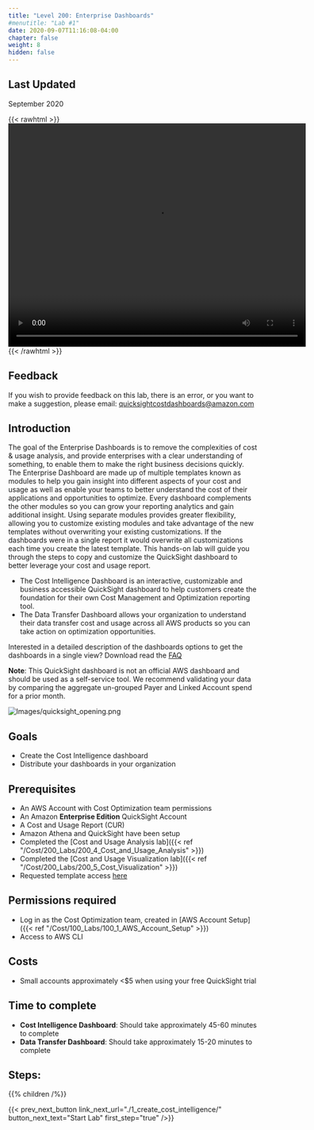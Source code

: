 ```yaml
---
title: "Level 200: Enterprise Dashboards"
#menutitle: "Lab #1"
date: 2020-09-07T11:16:08-04:00
chapter: false
weight: 8
hidden: false
---
```

## Last Updated
September 2020

{{< rawhtml >}}
<video width="600" height="450" controls>
  <source src="https://d3h9zoi3eqyz7s.cloudfront.net/Cost/Videos/DashboardCostIntelligence.mp4" type="video/mp4">
  Your browser doesn't support video, or if you're on GitHub head to https://wellarchitectedlabs.com to watch the video.
</video>
{{< /rawhtml >}}


## Feedback
If you wish to provide feedback on this lab, there is an error, or you want to make a suggestion, please email: quicksightcostdashboards@amazon.com

## Introduction
The goal of the Enterprise Dashboards is to remove the complexities of cost & usage analysis, and provide enterprises with a clear understanding of something, to enable them to make the right business decisions quickly. The Enterprise Dashboard are made up of multiple templates known as modules to help you gain insight into different aspects of your cost and usage as well as enable your teams to better understand the cost of their applications and opportunities to optimize. Every dashboard complements the other modules so you can grow your reporting analytics and gain additional insight. Using separate modules provides greater flexibility, allowing you to customize existing modules and take advantage of the new templates without overwriting your existing customizations. If the dashboards were in a single report it would overwrite all customizations each time you create the latest template. This hands-on lab will guide you through the steps to copy and customize the QuickSight dashboard to better leverage your cost and usage report.
- The Cost Intelligence Dashboard is an interactive, customizable and business accessible QuickSight dashboard to help customers create the foundation for their own Cost Management and Optimization reporting tool. 
- The Data Transfer Dashboard allows your organization to understand their data transfer cost and usage across all AWS products so you can take action on optimization opportunities. 

Interested in a detailed description of the dashboards options to get the dashboards in a single view? Download read the [FAQ](/Cost/200_Enterprise_Dashboards/Cost_Intelligence_Dashboard_ReadMe.pdf)


**Note**: This QuickSight dashboard is not an official AWS dashboard and should be used as a self-service tool.
We recommend validating your data by comparing the aggregate un-grouped Payer and Linked Account spend for a prior month.

![Images/quicksight_opening.png](/Cost/200_Enterprise_Dashboards/Images/quicksight_opening.png)

## Goals
- Create the Cost Intelligence dashboard
- Distribute your dashboards in your organization



## Prerequisites
- An AWS Account with Cost Optimization team permissions
- An Amazon **Enterprise Edition** QuickSight Account
- A Cost and Usage Report (CUR)
- Amazon Athena and QuickSight have been setup
- Completed the [Cost and Usage Analysis lab]({{< ref "/Cost/200_Labs/200_4_Cost_and_Usage_Analysis" >}})
- Completed the [Cost and Usage Visualization lab]({{< ref "/Cost/200_Labs/200_5_Cost_Visualization" >}})
- Requested template access [here](http://d3ozd1vexgt67t.cloudfront.net/)


## Permissions required
- Log in as the Cost Optimization team, created in [AWS Account Setup]({{< ref "/Cost/100_Labs/100_1_AWS_Account_Setup" >}})
- Access to AWS CLI


## Costs
- Small accounts approximately <$5 when using your free QuickSight trial 


## Time to complete
- **Cost Intelligence Dashboard**: Should take approximately 45-60 minutes to complete
- **Data Transfer Dashboard**: Should take approximately 15-20 minutes to complete 

## Steps:
{{% children  /%}}

{{< prev_next_button link_next_url="./1_create_cost_intelligence/" button_next_text="Start Lab" first_step="true" />}}